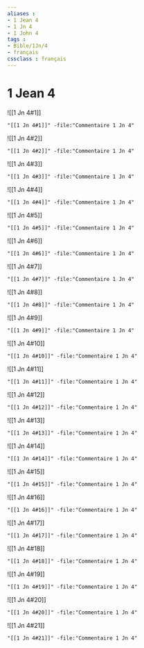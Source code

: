```yaml
---
aliases : 
- 1 Jean 4
- 1 Jn 4
- 1 John 4
tags : 
- Bible/1Jn/4
- français
cssclass : français
---
```


# 1 Jean 4

![[1 Jn 4#1]]

```query
"[[1 Jn 4#1]]" -file:"Commentaire 1 Jn 4"
```

![[1 Jn 4#2]]

```query
"[[1 Jn 4#2]]" -file:"Commentaire 1 Jn 4"
```

![[1 Jn 4#3]]

```query
"[[1 Jn 4#3]]" -file:"Commentaire 1 Jn 4"
```

![[1 Jn 4#4]]

```query
"[[1 Jn 4#4]]" -file:"Commentaire 1 Jn 4"
```

![[1 Jn 4#5]]

```query
"[[1 Jn 4#5]]" -file:"Commentaire 1 Jn 4"
```

![[1 Jn 4#6]]

```query
"[[1 Jn 4#6]]" -file:"Commentaire 1 Jn 4"
```

![[1 Jn 4#7]]

```query
"[[1 Jn 4#7]]" -file:"Commentaire 1 Jn 4"
```

![[1 Jn 4#8]]

```query
"[[1 Jn 4#8]]" -file:"Commentaire 1 Jn 4"
```

![[1 Jn 4#9]]

```query
"[[1 Jn 4#9]]" -file:"Commentaire 1 Jn 4"
```

![[1 Jn 4#10]]

```query
"[[1 Jn 4#10]]" -file:"Commentaire 1 Jn 4"
```

![[1 Jn 4#11]]

```query
"[[1 Jn 4#11]]" -file:"Commentaire 1 Jn 4"
```

![[1 Jn 4#12]]

```query
"[[1 Jn 4#12]]" -file:"Commentaire 1 Jn 4"
```

![[1 Jn 4#13]]

```query
"[[1 Jn 4#13]]" -file:"Commentaire 1 Jn 4"
```

![[1 Jn 4#14]]

```query
"[[1 Jn 4#14]]" -file:"Commentaire 1 Jn 4"
```

![[1 Jn 4#15]]

```query
"[[1 Jn 4#15]]" -file:"Commentaire 1 Jn 4"
```

![[1 Jn 4#16]]

```query
"[[1 Jn 4#16]]" -file:"Commentaire 1 Jn 4"
```

![[1 Jn 4#17]]

```query
"[[1 Jn 4#17]]" -file:"Commentaire 1 Jn 4"
```

![[1 Jn 4#18]]

```query
"[[1 Jn 4#18]]" -file:"Commentaire 1 Jn 4"
```

![[1 Jn 4#19]]

```query
"[[1 Jn 4#19]]" -file:"Commentaire 1 Jn 4"
```

![[1 Jn 4#20]]

```query
"[[1 Jn 4#20]]" -file:"Commentaire 1 Jn 4"
```

![[1 Jn 4#21]]

```query
"[[1 Jn 4#21]]" -file:"Commentaire 1 Jn 4"
```

